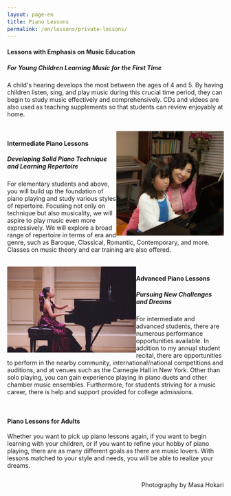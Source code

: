 ```yaml
---
layout: page-en
title: Piano Lessons
permalink: /en/lessons/private-lessons/
---
```


<img class="float-left" src="/img/lesson singing.jpg" alt="" width="300px" style="float:left;">

<h4 class="with-description">Lessons with Emphasis on Music Education</h4>
<h5>For Young Children Learning Music for the First Time</h5>


A child's hearing develops the most between the ages of 4 and 5. By having children listen, sing, and play music during this crucial time period, they can begin to study music effectively and comprehensively. CDs and videos are also used as teaching supplements so that students can review enjoyably at home.

<br>

<img class="float-right" src="/img/lesson piano.jpg" alt="" width="250px" style="float:right; clear:both;">

<h4 class="with-description" style="clear:left;">Intermediate Piano Lessons</h4>
<h5>Developing Solid Piano Technique and Learning Repertoire</h5>

For elementary students and above, you will build up the foundation of piano playing and study various styles of repertoire. Focusing not only on technique but also musicality, we will aspire to play music even more expressively. We will explore a broad range of repertoire in terms of era and genre, such as Baroque, Classical, Romantic, Contemporary, and more. Classes on music theory and ear training are also offered.

<br>

<img class="float-left" src="/img/carnegie recital.jpg" alt="" width="300px" style="float:left; clear:both;">

<h4 class="with-description" style="clear:right;">Advanced Piano Lessons</h4>
<h5>Pursuing New Challenges and Dreams</h5>

For intermediate and advanced students, there are numerous performance opportunities available. In addition to my annual student recital, there are opportunities to perform in the nearby community, international/national competitions and auditions, and at venues such as the Carnegie Hall in New York. Other than solo playing, you can gain experience playing in piano duets and other chamber music ensembles. Furthermore, for students striving for a music career, there is help and support provided for college admissions.

<br>

<img class="float-right" src="/img/piano lesson adult 3.jpg" alt="" width="300px" style="float:right;">
<h4 style="clear:left;">Piano Lessons for Adults</h4>

Whether you want to pick up piano lessons again, if you want to begin learning with your children, or if you want to refine your hobby of piano playing, there are as many different goals as there are music lovers. With lessons matched to your style and needs, you will be able to realize your dreams.


<p style="float:right; clear:both;" class="voltaire">Photography by Masa Hokari</p>







